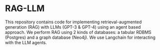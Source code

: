 # RAG-LLM

This repository contains code for implementing retrieval-augmented generation (RAG) with LLMs (GPT-3 & GPT-4) using an agent based approach. We perform RAG using 2 kinds of databases: a tabular RDBMS (Postgres) and a graph database (Neo4j). We use Langchain for interacting with the LLM agents.